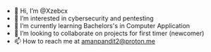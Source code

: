 - 👋 Hi, I’m @Xzebcx
- 👀 I’m interested in cybersecurity and pentesting
- 🌱 I’m currently learning Bachelors's in Computer Application
- 💞️ I’m looking to collaborate on projects for first timer (newcomer)
- 📫 How to reach me at amanpandit2@proton.me

<!---
Xzebcx/Xzebcx is a ✨ special ✨ repository because its `README.md` (this file) appears on your GitHub profile.
You can click the Preview link to take a look at your changes.
--->
